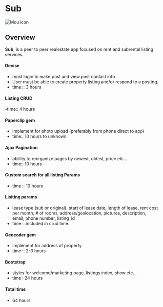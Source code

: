# Sub

![Mou icon](http://wikipremed.com/image_science_archive_th/010108_th/116350_17401_68.jpg)

## Overview

**Sub**, is a peer to peer realestate app focused on rent and subrental listing services.


#### Devise 

- must login to make post and view post contact info
- User must be able to create property listing and/or respond to a posting.
- time :: 3 hours


#### Listing CRUD
-time:: 4 hours



#### Paperclip gem
 
- implement for photo upload (preferably from phone direct to  app) 
- time:: 10 hours to unknown 

#### Ajax Pagination

- ablility to reorganize pages by newest, oldest, price etc...
- time:: 10 hours
#### Custom search for all listing Params
 - time :: 10 hours

####  Lisiting params 

- lease type (sub or original), start of lease date, length of lease, rent cost per month, # of rooms, address/geolocation, pictures, description, email, phone number, listing_id
- time :: included in crud time.

#### Geocoder gem

- implement for address of property
- time :: 2-3 hours

#### Bootstrap

- styles for welcome/marketing page, listings index, show etc...
- time ::24 hours

#### Total time 

- 64 hours



